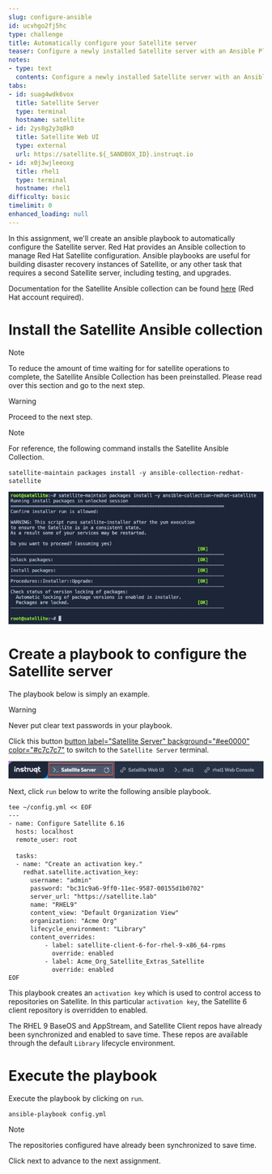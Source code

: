 ```yaml
---
slug: configure-ansible
id: ucvhgo2fj5hc
type: challenge
title: Automatically configure your Satellite server
teaser: Configure a newly installed Satellite server with an Ansible Playbook
notes:
- type: text
  contents: Configure a newly installed Satellite server with an Ansible Playbook
tabs:
- id: suag4wdk6vox
  title: Satellite Server
  type: terminal
  hostname: satellite
- id: 2ys8g2y3q8k0
  title: Satellite Web UI
  type: external
  url: https://satellite.${_SANDBOX_ID}.instruqt.io
- id: x0j3wjleeoxg
  title: rhel1
  type: terminal
  hostname: rhel1
difficulty: basic
timelimit: 0
enhanced_loading: null
---
```

 In this assignment, we'll create an ansible playbook to automatically configure the Satellite server. Red Hat provides an Ansible collection to manage Red Hat Satellite configuration. Ansible playbooks are useful for building disaster recovery instances of Satellite, or any other task that requires a second Satellite server, including testing, and upgrades.

Documentation for the Satellite Ansible collection can be found [here](https://console.redhat.com/ansible/automation-hub/repo/published/redhat/satellite/docs) (Red Hat account required).

Install the Satellite Ansible collection
========================================
> [!NOTE]
> To reduce the amount of time waiting for for satellite operations to complete, the Satellite Ansible Collection has been preinstalled. Please read over this section and go to the next step.

> [!WARNING]
> Proceed to the next step.

>[!NOTE]
>For reference, the following command installs the Satellite Ansible Collection.
>
>```nocopy
>satellite-maintain packages install -y ansible-collection-redhat-satellite
>```

![output](../assets/ansiblecollectionoutput.png)

Create a playbook to configure the Satellite server
===================================================

The playbook below is simply an example.

> [!WARNING]
> Never put clear text passwords in your playbook.

Click this button [button label="Satellite Server" background="#ee0000" color="#c7c7c7"](tab-0) to switch to the `Satellite Server` terminal.

![sat term](../assets/satellite-server-tab.png)

Next, click `run` below to write the following ansible playbook.

```bash,run
tee ~/config.yml << EOF
---
- name: Configure Satellite 6.16
  hosts: localhost
  remote_user: root

  tasks:
  - name: "Create an activation key."
    redhat.satellite.activation_key:
      username: "admin"
      password: "bc31c9a6-9ff0-11ec-9587-00155d1b0702"
      server_url: "https://satellite.lab"
      name: "RHEL9"
      content_view: "Default Organization View"
      organization: "Acme Org"
      lifecycle_environment: "Library"
      content_overrides:
          - label: satellite-client-6-for-rhel-9-x86_64-rpms
            override: enabled
          - label: Acme_Org_Satellite_Extras_Satellite
            override: enabled
EOF
```
This playbook creates an `activation key` which is used to control access to repositories on Satellite. In this particular `activation key`, the Satellite 6 client repository is overridden to enabled.

The RHEL 9 BaseOS and AppStream, and Satellite Client repos have already been synchronized and enabled to save time. These repos are available through the default `Library` lifecycle environment.

Execute the playbook
=====================

Execute the playbook by clicking on `run`.

```bash,run
ansible-playbook config.yml
```

>[!NOTE]
>The repositories configured have already been synchronized to save time.

Click next to advance to the next assignment.